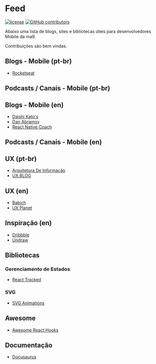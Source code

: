 # Feed

[![license](https://img.shields.io/github/license/tiagoma9/mobile-feed.svg)](./license.md)
[![GitHub contributors](https://img.shields.io/github/contributors/tiagoma9/frontend-feed.svg)](https://github.com/tiagoma9/mobile-feed/graphs/contributors)

Abaixo uma lista de blogs, sites e bibliotecas úteis para desenvolvedores Mobile da ma9.

Contribuições são bem vindas.

## Blogs - Mobile (pt-br)

- [Rocketseat](https://blog.rocketseat.com.br/)


## Podcasts / Canais - Mobile (pt-br)


## Blogs - Mobile (en)

- [Daishi Kato's](https://blog.axlight.com/)
- [Dan Abramov](https://overreacted.io/)
- [React Native Coach](https://blog.reactnativecoach.com/react-native/home)


## Podcasts / Canais - Mobile (en)


## UX (pt-br)

- [Arquitetura De Informação](http://arquiteturadeinformacao.com/)
- [UX.BLOG](http://www.uxdesign.blog.br/)

## UX (en)

- [Babich](http://babich.biz/)
- [UX Planet](https://uxplanet.org/)

## Inspiração (en)

- [Dribbble](https://dribbble.com/)
- [Undraw](https://undraw.co/illustrations)

## Bibliotecas

### Gerenciamento de Estados

- [React Tracked](https://github.com/dai-shi/react-tracked)

### SVG

- [SVG Animations](https://github.com/73R3WY/react-native-svg-animations)

## Awesome

- [Awesome React Hooks](https://github.com/rehooks/awesome-react-hooks)

## Documentação

- [Docusaurus](https://docusaurus.io/)
